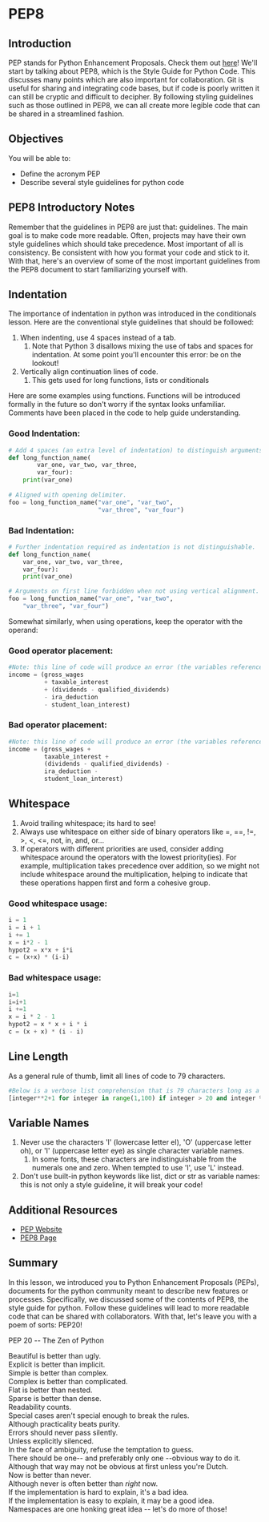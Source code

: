
# PEP8

## Introduction

PEP stands for Python Enhancement Proposals. Check them out [here](https://www.python.org/dev/peps/)! We'll start by talking about PEP8, which is the Style Guide for Python Code. This discusses many points which are also important for collaboration. Git is useful for sharing and integrating code bases, but if code is poorly written it can still be cryptic and difficult to decipher. By following styling guidelines such as those outlined in PEP8, we can all create more legible code that can be shared in a streamlined fashion.

## Objectives

You will be able to:

* Define the acronym PEP
* Describe several style guidelines for python code

## PEP8 Introductory Notes

Remember that the guidelines in PEP8 are just that: guidelines. The main goal is to make code more readable. Often, projects may have their own style guidelines which should take precedence. Most important of all is consistency. Be consistent with how you format your code and stick to it. With that, here's an overview of some of the most important guidelines from the PEP8 document to start familiarizing yourself with.

## Indentation

The importance of indentation in python was introduced in the conditionals lesson. Here are the conventional style guidelines that should be followed:

1. When indenting, use 4 spaces instead of a tab.
    1. Note that Python 3 disallows mixing the use of tabs and spaces for indentation. At some point you'll encounter this error: be on the lookout!
2. Vertically align continuation lines of code.
    1. This gets used for long functions, lists or conditionals

Here are some examples using functions. Functions will be introduced formally in the future so don't worry if the syntax looks unfamiliar. Comments have been placed in the code to help guide understanding.

### Good Indentation:


```python
# Add 4 spaces (an extra level of indentation) to distinguish arguments from the rest.
def long_function_name(
        var_one, var_two, var_three,
        var_four):
    print(var_one)
    
# Aligned with opening delimiter.
foo = long_function_name("var_one", "var_two",
                         "var_three", "var_four")
```

### Bad Indentation:


```python
# Further indentation required as indentation is not distinguishable.
def long_function_name(
    var_one, var_two, var_three,
    var_four):
    print(var_one)

# Arguments on first line forbidden when not using vertical alignment.
foo = long_function_name("var_one", "var_two",
    "var_three", "var_four")
```

Somewhat similarly, when using operations, keep the operator with the operand:

### Good operator placement:


```python
#Note: this line of code will produce an error (the variables referenced have not been defined)
income = (gross_wages
          + taxable_interest
          + (dividends - qualified_dividends)
          - ira_deduction
          - student_loan_interest)
```

### Bad operator placement:


```python
#Note: this line of code will produce an error (the variables referenced have not been defined)
income = (gross_wages +
          taxable_interest +
          (dividends - qualified_dividends) -
          ira_deduction -
          student_loan_interest)
```

## Whitespace

1. Avoid trailing whitespace; its hard to see!
2. Always use whitespace on either side of binary operators like =, ==, !=, >, <, <=, not, in, and, or...
3. If operators with different priorities are used, consider adding whitespace around the operators with the lowest priority(ies). For example, multiplication takes precedence over addition, so we might not include whitespace around the multiplication, helping to indicate that these operations happen first and form a cohesive group.

### Good whitespace usage:


```python
i = 1
i = i + 1
i += 1
x = i*2 - 1
hypot2 = x*x + i*i
c = (x+x) * (i-i)
```

### Bad whitespace usage:


```python
i=1
i=i+1
i +=1
x = i * 2 - 1
hypot2 = x * x + i * i
c = (x + x) * (i - i)
```

## Line Length

As a general rule of thumb, limit all lines of code to 79 characters.


```python
#Below is a verbose list comprehension that is 79 characters long as a silly example
[integer**2+1 for integer in range(1,100) if integer > 20 and integer % 5 == 0]
```

## Variable Names

1. Never use the characters 'l' (lowercase letter el), 'O' (uppercase letter oh), or 'I' (uppercase letter eye) as single character variable names.
     1. In some fonts, these characters are indistinguishable from the numerals one and zero. When tempted to use 'l', use 'L' instead.  
2. Don't use built-in python keywords like list, dict or str as variable names: this is not only a style guideline, it will break your code! 

## Additional Resources

* [PEP Website](https://www.python.org/dev/peps/)
* [PEP8 Page](https://www.python.org/dev/peps/pep-0008/)

## Summary

In this lesson, we introduced you to Python Enhancement Proposals (PEPs),
 documents for the python community meant to describe new features or processes. Specifically, we discussed some of the contents of PEP8, the style guide for python. Follow these guidelines will lead to more readable code that can be shared with collaborators. With that, let's leave you with a poem of sorts: PEP20!

PEP 20 -- The Zen of Python

Beautiful is better than ugly.  
Explicit is better than implicit.  
Simple is better than complex.  
Complex is better than complicated.  
Flat is better than nested.  
Sparse is better than dense.  
Readability counts.  
Special cases aren't special enough to break the rules.  
Although practicality beats purity.  
Errors should never pass silently.  
Unless explicitly silenced.  
In the face of ambiguity, refuse the temptation to guess.  
There should be one-- and preferably only one --obvious way to do it.  
Although that way may not be obvious at first unless you're Dutch.  
Now is better than never.  
Although never is often better than *right* now.  
If the implementation is hard to explain, it's a bad idea.  
If the implementation is easy to explain, it may be a good idea.  
Namespaces are one honking great idea -- let's do more of those!  
